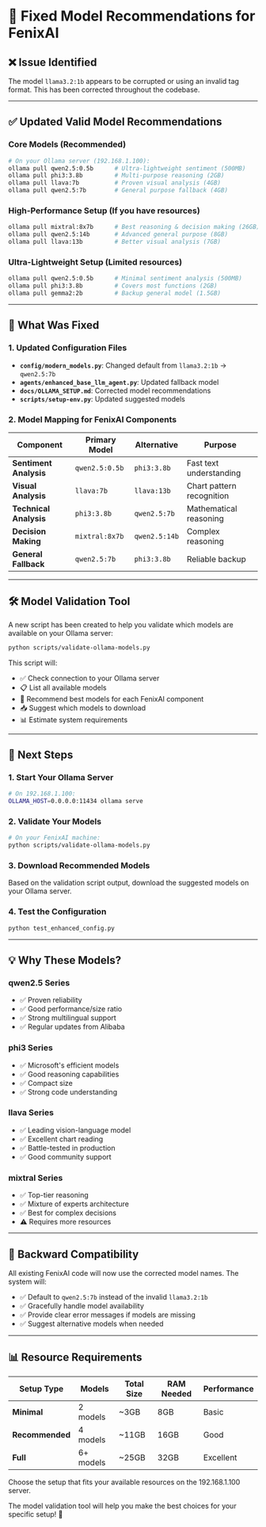 # 🤖 Fixed Model Recommendations for FenixAI

## ❌ **Issue Identified**
The model `llama3.2:1b` appears to be corrupted or using an invalid tag format. This has been corrected throughout the codebase.

---

## ✅ **Updated Valid Model Recommendations**

### **Core Models (Recommended)**
```bash
# On your Ollama server (192.168.1.100):
ollama pull qwen2.5:0.5b      # Ultra-lightweight sentiment (500MB)
ollama pull phi3:3.8b         # Multi-purpose reasoning (2GB)  
ollama pull llava:7b          # Proven visual analysis (4GB)
ollama pull qwen2.5:7b        # General purpose fallback (4GB)
```

### **High-Performance Setup (If you have resources)**
```bash
ollama pull mixtral:8x7b      # Best reasoning & decision making (26GB)
ollama pull qwen2.5:14b       # Advanced general purpose (8GB)
ollama pull llava:13b         # Better visual analysis (7GB)
```

### **Ultra-Lightweight Setup (Limited resources)**
```bash
ollama pull qwen2.5:0.5b      # Minimal sentiment analysis (500MB)
ollama pull phi3:3.8b         # Covers most functions (2GB)
ollama pull gemma2:2b         # Backup general model (1.5GB)
```

---

## 🔧 **What Was Fixed**

### **1. Updated Configuration Files**
- **`config/modern_models.py`**: Changed default from `llama3.2:1b` → `qwen2.5:7b`
- **`agents/enhanced_base_llm_agent.py`**: Updated fallback model
- **`docs/OLLAMA_SETUP.md`**: Corrected model recommendations
- **`scripts/setup-env.py`**: Updated suggested models

### **2. Model Mapping for FenixAI Components**
| Component | Primary Model | Alternative | Purpose |
|-----------|---------------|-------------|---------|
| **Sentiment Analysis** | `qwen2.5:0.5b` | `phi3:3.8b` | Fast text understanding |
| **Visual Analysis** | `llava:7b` | `llava:13b` | Chart pattern recognition |
| **Technical Analysis** | `phi3:3.8b` | `qwen2.5:7b` | Mathematical reasoning |
| **Decision Making** | `mixtral:8x7b` | `qwen2.5:14b` | Complex reasoning |
| **General Fallback** | `qwen2.5:7b` | `phi3:3.8b` | Reliable backup |

---

## 🛠️ **Model Validation Tool**

A new script has been created to help you validate which models are available on your Ollama server:

```bash
python scripts/validate-ollama-models.py
```

This script will:
- ✅ Check connection to your Ollama server
- 📋 List all available models
- 🎯 Recommend best models for each FenixAI component
- 📥 Suggest which models to download
- 📊 Estimate system requirements

---

## 🚀 **Next Steps**

### **1. Start Your Ollama Server**
```bash
# On 192.168.1.100:
OLLAMA_HOST=0.0.0.0:11434 ollama serve
```

### **2. Validate Your Models**
```bash
# On your FenixAI machine:
python scripts/validate-ollama-models.py
```

### **3. Download Recommended Models**
Based on the validation script output, download the suggested models on your Ollama server.

### **4. Test the Configuration**
```bash
python test_enhanced_config.py
```

---

## 💡 **Why These Models?**

### **qwen2.5 Series**
- ✅ Proven reliability
- ✅ Good performance/size ratio
- ✅ Strong multilingual support
- ✅ Regular updates from Alibaba

### **phi3 Series**
- ✅ Microsoft's efficient models
- ✅ Good reasoning capabilities
- ✅ Compact size
- ✅ Strong code understanding

### **llava Series**
- ✅ Leading vision-language model
- ✅ Excellent chart reading
- ✅ Battle-tested in production
- ✅ Good community support

### **mixtral Series**
- ✅ Top-tier reasoning
- ✅ Mixture of experts architecture
- ✅ Best for complex decisions
- ⚠️ Requires more resources

---

## 🔄 **Backward Compatibility**

All existing FenixAI code will now use the corrected model names. The system will:
- ✅ Default to `qwen2.5:7b` instead of the invalid `llama3.2:1b`
- ✅ Gracefully handle model availability
- ✅ Provide clear error messages if models are missing
- ✅ Suggest alternative models when needed

---

## 📊 **Resource Requirements**

| Setup Type | Models | Total Size | RAM Needed | Performance |
|------------|--------|------------|------------|-------------|
| **Minimal** | 2 models | ~3GB | 8GB | Basic |
| **Recommended** | 4 models | ~11GB | 16GB | Good |
| **Full** | 6+ models | ~25GB | 32GB | Excellent |

Choose the setup that fits your available resources on the 192.168.1.100 server.

The model validation tool will help you make the best choices for your specific setup! 🎯
